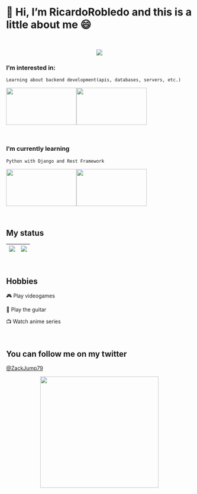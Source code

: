 # 👋 Hi, I’m RicardoRobledo and this is a little about me :smile:


<br>


<p align="center">
    <image align="center" src="https://thumbs.gfycat.com/MenacingGloomyEnglishpointer-max-1mb.gif">
</p>


<h3>I’m interested in:</h3>

    Learning about backend development(apis, databases, servers, etc.)

<image src="https://www.datocms-assets.com/14946/1627286560-sql-databases.png?auto=format" width="190px" height="100px"><image src="https://webkul.com/wp-content/uploads/2021/06/api-development.png" width="190px" height="100px">
    

  
<br>


<h3>I’m currently learning</h3>

    Python with Django and Rest Framework

<image padding-left="400px" src="https://justcodeit.io/wp-content/uploads/2014/04/Python-y-django.jpg" width="190px" height="100px"><image src="https://res.cloudinary.com/practicaldev/image/fetch/s--ctBA295_--/c_imagga_scale,f_auto,fl_progressive,h_900,q_auto,w_1600/https://dev-to-uploads.s3.amazonaws.com/uploads/articles/7j1b893tt6veqjvyr2ye.png" width="190px" height="100px">

<br>

## My status

| <img src="https://github-readme-stats.vercel.app/api?username=RicardoRobledo&show_icons=true&theme=radical"> | <img src="https://github-readme-stats.vercel.app/api/top-langs/?username=RicardoRobledo&show_icons=true&theme=radical&layout=compact"> |
| ------------- | ------------- |


<br>
    
    
## Hobbies
🎮 Play videogames

🎸 Play the guitar

📺 Watch anime series
    

<br>
    

## You can follow me on my twitter
[@ZackJump79](https://twitter.com/Zackjump79)

    
<p align="center">
    <image align="center" width="320px" height="300px" src="https://64.media.tumblr.com/029fbf1932ff45003177f6e77674ee2f/tumblr_mvp91gRaie1qbaj5no1_500.gifv">
</p>

<!---
RicardoRobledo/RicardoRobledo is a ✨ special ✨ repository because its `README.md` (this file) appears on your GitHub profile.
You can click the Preview link to take a look at your changes.
--->
